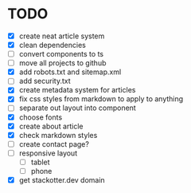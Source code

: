 # TODO

- [x] create neat article system
- [x] clean dependencies
- [ ] convert components to ts
- [ ] move all projects to github
- [x] add robots.txt and sitemap.xml
- [ ] add security.txt
- [x] create metadata system for articles
- [x] fix css styles from markdown to apply to anything
- [ ] separate out layout into component
- [x] choose fonts
- [x] create about article
- [x] check markdown styles
- [ ] create contact page?
- [ ] responsive layout
  - [ ] tablet
  - [ ] phone
- [x] get stackotter.dev domain
